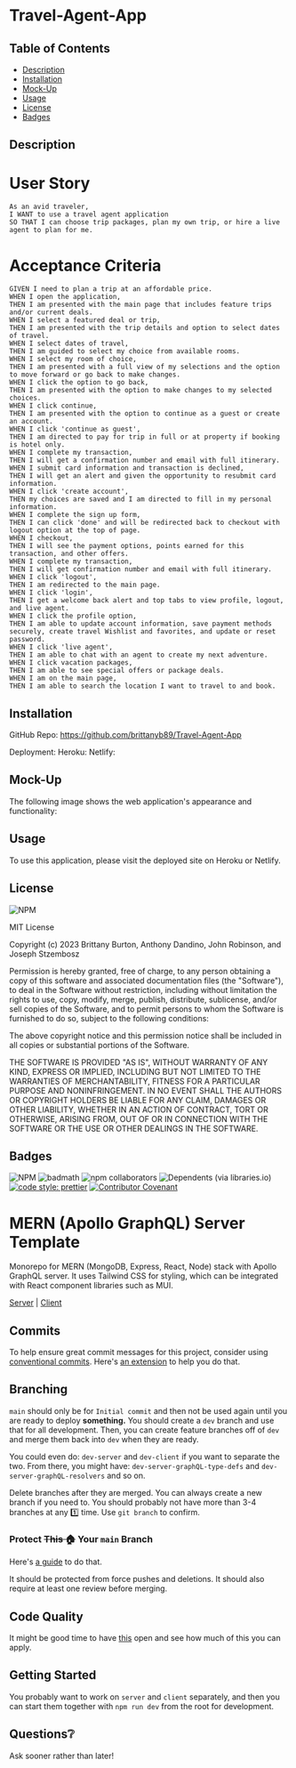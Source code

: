 # Travel-Agent-App

## Table of Contents

- [Description](#description)
- [Installation](#installation)
- [Mock-Up](#mock-up)
- [Usage](#usage)
- [License](#license)
- [Badges](#badges)

## Description

# User Story

```
As an avid traveler,
I WANT to use a travel agent application
SO THAT I can choose trip packages, plan my own trip, or hire a live agent to plan for me.
```

# Acceptance Criteria

```
GIVEN I need to plan a trip at an affordable price.
WHEN I open the application,
THEN I am presented with the main page that includes feature trips and/or current deals.
WHEN I select a featured deal or trip,
THEN I am presented with the trip details and option to select dates of travel.
WHEN I select dates of travel,
THEN I am guided to select my choice from available rooms.
WHEN I select my room of choice,
THEN I am presented with a full view of my selections and the option to move forward or go back to make changes.
WHEN I click the option to go back,
THEN I am presented with the option to make changes to my selected choices.
WHEN I click continue,
THEN I am presented with the option to continue as a guest or create an account.
WHEN I click 'continue as guest',
THEN I am directed to pay for trip in full or at property if booking is hotel only.
WHEN I complete my transaction,
THEN I will get a confirmation number and email with full itinerary.
WHEN I submit card information and transaction is declined,
THEN I will get an alert and given the opportunity to resubmit card information.
WHEN I click 'create account',
THEN my choices are saved and I am directed to fill in my personal information.
WHEN I complete the sign up form,
THEN I can click 'done' and will be redirected back to checkout with logout option at the top of page.
WHEN I checkout,
THEN I will see the payment options, points earned for this transaction, and other offers.
WHEN I complete my transaction,
THEN I will get confirmation number and email with full itinerary.
WHEN I click 'logout',
THEN I am redirected to the main page.
WHEN I click 'login',
THEN I get a welcome back alert and top tabs to view profile, logout, and live agent.
WHEN I click the profile option,
THEN I am able to update account information, save payment methods securely, create travel Wishlist and favorites, and update or reset password.
WHEN I click 'live agent',
THEN I am able to chat with an agent to create my next adventure.
WHEN I click vacation packages,
THEN I am able to see special offers or package deals.
WHEN I am on the main page,
THEN I am able to search the location I want to travel to and book.
```

## Installation

GitHub Repo: https://github.com/brittanyb89/Travel-Agent-App

Deployment:
Heroku:
Netlify:

## Mock-Up

The following image shows the web application's appearance and functionality:

## Usage

To use this application, please visit the deployed site on Heroku or Netlify.

## License

![NPM](https://img.shields.io/npm/l/inquirer?style=plastic)

MIT License

Copyright (c) 2023 Brittany Burton, Anthony Dandino, John Robinson, and Joseph Stzembosz

Permission is hereby granted, free of charge, to any person obtaining a copy of this software and associated documentation files (the "Software"), to deal in the Software without restriction, including without limitation the rights to use, copy, modify, merge, publish, distribute, sublicense, and/or sell copies of the Software, and to permit persons to whom the Software is furnished to do so, subject to the following conditions:

The above copyright notice and this permission notice shall be included in all copies or substantial portions of the Software.

THE SOFTWARE IS PROVIDED "AS IS", WITHOUT WARRANTY OF ANY KIND, EXPRESS OR IMPLIED, INCLUDING BUT NOT LIMITED TO THE WARRANTIES OF MERCHANTABILITY, FITNESS FOR A PARTICULAR PURPOSE AND NONINFRINGEMENT. IN NO EVENT SHALL THE AUTHORS OR COPYRIGHT HOLDERS BE LIABLE FOR ANY CLAIM, DAMAGES OR OTHER LIABILITY, WHETHER IN AN ACTION OF CONTRACT, TORT OR OTHERWISE, ARISING FROM, OUT OF OR IN CONNECTION WITH THE SOFTWARE OR THE USE OR OTHER DEALINGS IN THE SOFTWARE.

## Badges

![NPM](https://img.shields.io/npm/l/inquirer?style=plastic) ![badmath](https://img.shields.io/github/languages/top/lernantino/badmath) ![npm collaborators](https://img.shields.io/npm/collaborators/inquirer) ![Dependents (via libraries.io)](https://img.shields.io/librariesio/dependents/npm/inquirer) [![code style: prettier](https://img.shields.io/badge/code_style-prettier-ff69b4.svg?style=flat-square)](https://github.com/prettier/prettier) [![Contributor Covenant](https://img.shields.io/badge/Contributor%20Covenant-2.1-4baaaa.svg)](code_of_conduct.md)

# MERN (Apollo GraphQL) Server Template

Monorepo for MERN (MongoDB, Express, React, Node) stack with Apollo GraphQL server. It uses Tailwind CSS for styling, which can be integrated with React component libraries such as MUI.

[Server](./server/README.md) | [Client](./client/README.md)

## Commits

To help ensure great commit messages for this project, consider using [conventional commits](https://www.conventionalcommits.org/en/v1.0.0/#summary). Here's [an extension](https://marketplace.visualstudio.com/items?itemName=vivaxy.vscode-conventional-commits) to help you do that.

## Branching

`main` should only be for `Initial commit` and then not be used again until you are ready to deploy **something.** You should create a `dev` branch and use that for all development. Then, you can create feature branches off of `dev` and merge them back into `dev` when they are ready.

You could even do: `dev-server` and `dev-client` if you want to separate the two. From there, you might have: `dev-server-graphQL-type-defs` and `dev-server-graphQL-resolvers` and so on.

Delete branches after they are merged. You can always create a new branch if you need to. You should probably not have more than 3-4 branches at any 1️⃣ time. Use `git branch` to confirm.

### Protect ~~This 🏠~~ Your `main` Branch

Here's [a guide](https://docs.github.com/en/repositories/configuring-branches-and-merges-in-your-repository/defining-the-mergeability-of-pull-requests/managing-a-branch-protection-rule) to do that.

It should be protected from force pushes and deletions. It should also require at least one review before merging.

## Code Quality

It might be good time to have [this](https://github.com/ryanmcdermott/clean-code-javascript) open and see how much of this you can apply.

## Getting Started

You probably want to work on `server` and `client` separately, and then you can start them together with `npm run dev` from the root for development.

## Questions❔

Ask sooner rather than later!
